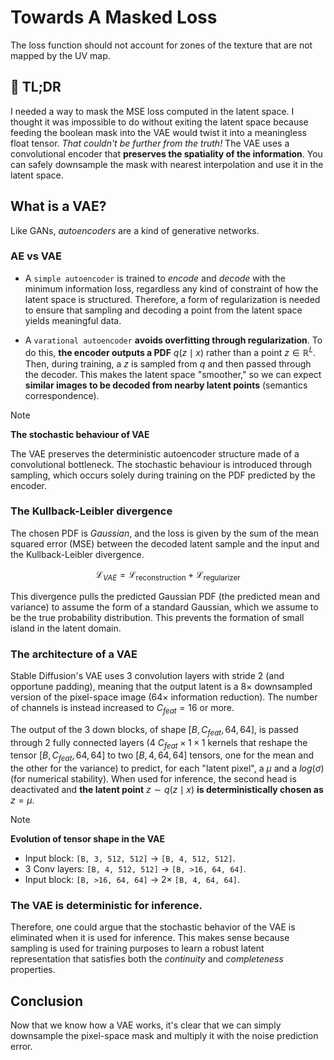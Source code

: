# Towards A Masked Loss
The loss function should not account for zones of the texture that are not mapped by the UV map.

## 📌 TL;DR
I needed a way to mask the MSE loss computed in the latent space. I thought it was impossible to do without exiting the latent space because feeding the boolean mask into the VAE would twist it into a meaningless float tensor.
_That couldn't be further from the truth!_ The VAE uses a convolutional encoder that **preserves the spatiality of the information**. You can safely downsample the mask with nearest interpolation and use it in the latent space.

## What is a VAE?
Like GANs, _autoencoders_ are a kind of generative networks.

### AE vs VAE
* A `simple autoencoder` is trained to _encode_ and _decode_ with the minimum information loss, regardless any kind of constraint of how the latent space is structured. Therefore, a form of regularization is needed to ensure that sampling and decoding a point from the latent space yields meaningful data.

* A `varational autoencoder` **avoids overfitting through regularization**. To do this, **the encoder outputs a PDF** $q(z\mid x)$ rather than a point $z\in \mathbb{R}^L$. Then, during training, a $z$ is sampled from $q$ and then passed through the decoder. This makes the latent space "smoother," so we can expect **similar images to be decoded from nearby latent points** (semantics correspondence).

>[!NOTE]
>**The stochastic behaviour of VAE**
>
>The VAE preserves the deterministic autoencoder structure made of a convolutional bottleneck. The stochastic behaviour is introduced through sampling, which occurs solely during training on the PDF predicted by the encoder.

### The Kullback-Leibler divergence
The chosen PDF is _Gaussian_, and the loss is given by the sum of the mean squared error (MSE) between the decoded latent sample and the input and the Kullback-Leibler divergence.

$$ \mathcal L_{VAE}= \mathcal L_{\text{reconstruction}} + \mathcal L_{\text{regularizer}} $$

This divergence pulls the predicted Gaussian PDF (the predicted mean and variance) to assume the form of a standard Gaussian, which we assume to be the true probability distribution. This prevents the formation of small island in the latent domain.

### The architecture of a VAE
Stable Diffusion's VAE uses 3 convolution layers with stride 2 (and opportune padding), meaning that the output latent is a $8\times$ downsampled version of the pixel-space image ($64\times$ information reduction). The number of channels is instead increased to $C_{feat}=16$ or more.

The output of the 3 down blocks, of shape $[B,\,C_{feat},\,64,\,64]$, is passed through 2 fully connected layers (4 $C_{feat}\times 1\times 1$ kernels that reshape the tensor $[B,\,C_{feat},\,64,\,64]$ to two $[B,\,4,\,64,\,64]$ tensors, one for the mean and the other for the variance) to predict, for each "latent pixel", a $\mu$ and a $log(\sigma)$ (for numerical stability). When used for inference, the second head is deactivated and **the latent point** $z\sim q(z\mid x)$ **is deterministically chosen as** $z=\mu$.

>[!NOTE]
>**Evolution of tensor shape in the VAE**
>
>* Input block: `[B, 3, 512, 512]` $\rightarrow$ `[B, 4, 512, 512]`.
>* 3 Conv layers: `[B, 4, 512, 512]` $\rightarrow$ `[B, >16, 64, 64]`.
>* Input block: `[B, >16, 64, 64]` $\rightarrow$ $2\times$ `[B, 4, 64, 64]`.

### The VAE is deterministic for inference.
Therefore, one could argue that the stochastic behavior of the VAE is eliminated when it is used for inference. This makes sense because sampling is used for training purposes to learn a robust latent representation that satisfies both the _continuity_ and _completeness_ properties.

## Conclusion
Now that we know how a VAE works, it's clear that we can simply downsample the pixel-space mask and multiply it with the noise prediction error.